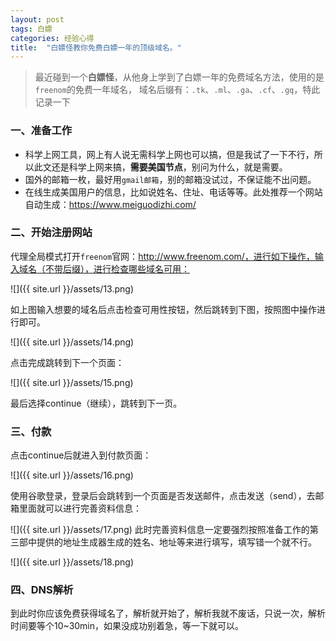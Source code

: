 ```yaml
---
layout: post
tags: 白嫖
categories: 经验心得
title:  "白嫖怪教你免费白嫖一年的顶级域名。"
---
```


> 最近碰到一个**白嫖怪**，从他身上学到了白嫖一年的免费域名方法，使用的是 `freenom`的免费一年域名， 域名后缀有：`.tk`、`.ml`、`.ga`、`.cf`、`.gq`，特此记录一下

### 一、准备工作

- 科学上网工具，网上有人说无需科学上网也可以搞，但是我试了一下不行，所以此文还是科学上网来搞，**需要美国节点**，别问为什么，就是需要。
- 国外的邮箱一枚，最好用`gmail邮箱`，别的邮箱没试过，不保证能不出问题。
- 在线生成美国用户的信息，比如说姓名、住址、电话等等。此处推荐一个网站自动生成：https://www.meiguodizhi.com/

### 二、开始注册网站

代理全局模式打开`freenom`官网：http://www.freenom.com/，进行如下操作，输入域名（不带后缀），进行检查哪些域名可用：

![]({{ site.url }}/assets/13.png)

如上图输入想要的域名后点击检查可用性按钮，然后跳转到下图，按照图中操作进行即可。

![]({{ site.url }}/assets/14.png)

点击完成跳转到下一个页面：

![]({{ site.url }}/assets/15.png)

最后选择continue（继续），跳转到下一页。

### 三、付款

点击continue后就进入到付款页面：

![]({{ site.url }}/assets/16.png)

使用谷歌登录，登录后会跳转到一个页面是否发送邮件，点击发送（send），去邮箱里面就可以进行完善资料信息：

![]({{ site.url }}/assets/17.png)
此时完善资料信息一定要强烈按照准备工作的第三部中提供的地址生成器生成的姓名、地址等来进行填写，填写错一个就不行。

![]({{ site.url }}/assets/18.png)

### 四、DNS解析

到此时你应该免费获得域名了，解析就开始了，解析我就不废话，只说一次，解析时间要等个10~30min，如果没成功别着急，等一下就可以。

